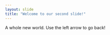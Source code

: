 ```yaml
---
layout: slide
title: "Welcome to our second slide!"
---
```

A whole new world.
Use the left arrow to go back!
